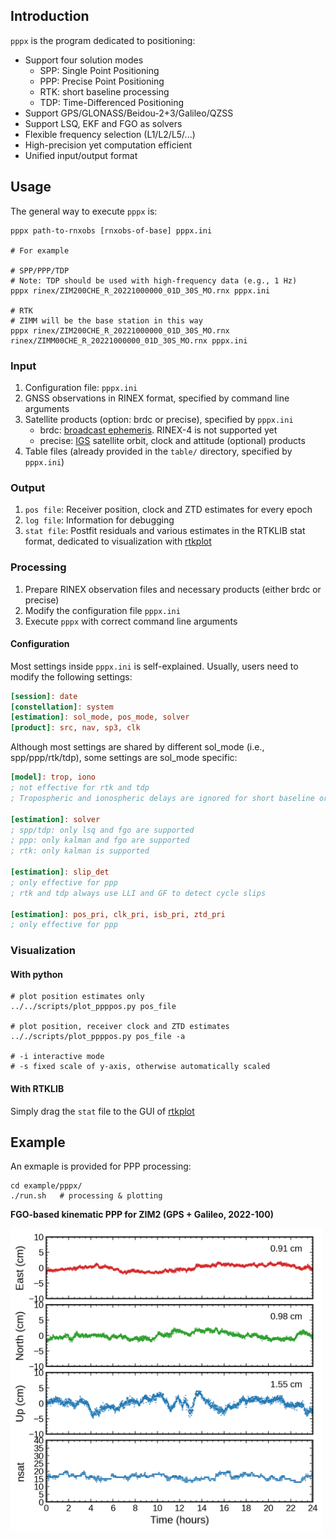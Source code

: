 ## Introduction

`pppx` is the program dedicated to positioning:
- Support four solution modes
    - SPP: Single Point Positioning
    - PPP: Precise Point Positioning
    - RTK: short baseline processing
    - TDP: Time-Differenced Positioning
- Support GPS/GLONASS/Beidou-2+3/Galileo/QZSS
- Support LSQ, EKF and FGO as solvers
- Flexible frequency selection (L1/L2/L5/...)
- High-precision yet computation efficient
- Unified input/output format



## Usage

The general way to execute `pppx` is:

```shell
pppx path-to-rnxobs [rnxobs-of-base] pppx.ini

# For example

# SPP/PPP/TDP
# Note: TDP should be used with high-frequency data (e.g., 1 Hz)
pppx rinex/ZIM200CHE_R_20221000000_01D_30S_MO.rnx pppx.ini

# RTK
# ZIMM will be the base station in this way
pppx rinex/ZIM200CHE_R_20221000000_01D_30S_MO.rnx rinex/ZIMM00CHE_R_20221000000_01D_30S_MO.rnx pppx.ini
```



### Input

1. Configuration file: `pppx.ini`
2. GNSS observations in RINEX format, specified by command line arguments
3. Satellite products (option: brdc or precise), specified by `pppx.ini`
    - brdc: [broadcast ephemeris](https://cddis.nasa.gov/archive/gnss/data/daily/2024/brdc/). RINEX-4 is not supported yet
    - precise: [IGS](https://cddis.nasa.gov/archive/gnss/products/) satellite orbit, clock and attitude (optional) products
4. Table files (already provided in the `table/` directory, specified by `pppx.ini`)



### Output

1. `pos file`: Receiver position, clock and ZTD estimates for every epoch
2. `log file`: Information for debugging
3. `stat file`: Postfit residuals and various estimates in the RTKLIB stat format, dedicated to visualization with [rtkplot](https://github.com/tomojitakasu/RTKLIB_bin/tree/rtklib_2.4.3)



### Processing

1. Prepare RINEX observation files and necessary products (either brdc or precise)
2. Modify the configuration file `pppx.ini`
3. Execute `pppx` with correct command line arguments



#### Configuration

Most settings inside `pppx.ini` is self-explained. Usually, users need to modify the following settings:
```ini
[session]: date
[constellation]: system
[estimation]: sol_mode, pos_mode, solver
[product]: src, nav, sp3, clk
```

Although most settings are shared by different sol\_mode (i.e., spp/ppp/rtk/tdp), some settings are sol\_mode specific:
```ini
[model]: trop, iono
; not effective for rtk and tdp
; Tropospheric and ionospheric delays are ignored for short baseline or short time interval

[estimation]: solver
; spp/tdp: only lsq and fgo are supported
; ppp: only kalman and fgo are supported
; rtk: only kalman is supported

[estimation]: slip_det
; only effective for ppp
; rtk and tdp always use LLI and GF to detect cycle slips

[estimation]: pos_pri, clk_pri, isb_pri, ztd_pri
; only effective for ppp
```



### Visualization

#### With python

```shell
# plot position estimates only
../../scripts/plot_ppppos.py pos_file

# plot position, receiver clock and ZTD estimates
.././scripts/plot_ppppos.py pos_file -a

# -i interactive mode
# -s fixed scale of y-axis, otherwise automatically scaled
```

#### With RTKLIB

Simply drag the `stat` file to the GUI of [rtkplot](https://github.com/tomojitakasu/RTKLIB_bin/tree/rtklib_2.4.3)



## Example

An exmaple is provided for PPP processing:

```shell
cd example/pppx/
./run.sh   # processing & plotting
```

**FGO-based kinematic PPP for ZIM2 (GPS + Galileo, 2022-100)**

<img src="03_ppp_fgo/ZIM200CHE_R_20221000000_01D_30S_MO.png" width="500">

